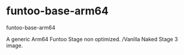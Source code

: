 # funtoo-base-arm64
funtoo-base-arm64

A generic Arm64 Funtoo Stage non optimized. /Vanilla 
Naked Stage 3 image. 
